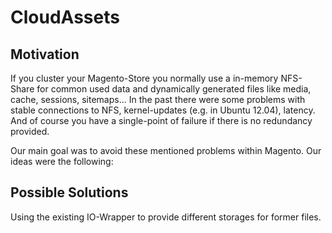 CloudAssets
===========

## Motivation

If you cluster your Magento-Store you normally use a in-memory NFS-Share for common used data and dynamically generated files like media, cache, sessions, sitemaps...
In the past there were some problems with stable connections to NFS, kernel-updates (e.g. in Ubuntu 12.04), latency. And of course you have a single-point of failure if there is no redundancy provided.

Our main goal was to avoid these mentioned problems within Magento. Our ideas were the following:

## Possible Solutions
Using the existing IO-Wrapper to provide different storages for former files.



